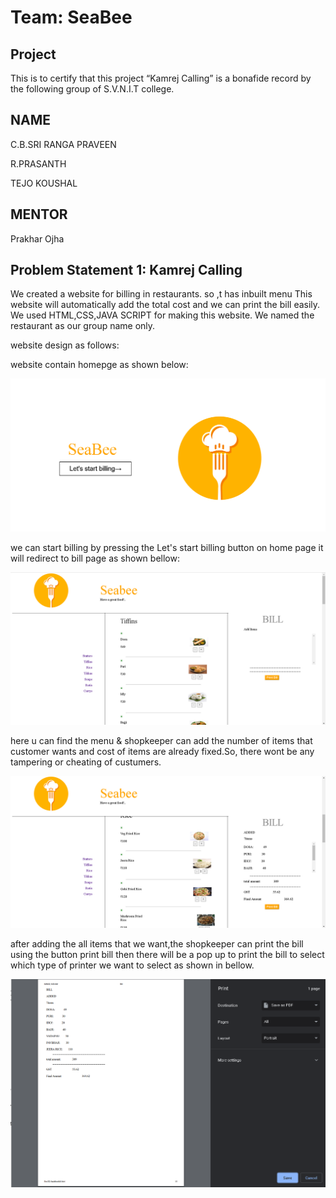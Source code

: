 # Team: SeaBee

## Project

This is to certify that this project “Kamrej Calling” is a bonafide record by the following group of S.V.N.I.T college.

## NAME

C.B.SRI RANGA PRAVEEN

R.PRASANTH

TEJO KOUSHAL

## MENTOR

Prakhar Ojha


## Problem Statement 1: Kamrej Calling

We created a website for billing in restaurants. so ,t has inbuilt menu 
This website will automatically add the total cost and we can print the bill easily. We used HTML,CSS,JAVA SCRIPT for making this website. We named the restaurant as our group name only.

website design as follows:

website contain homepge as shown below:


<img src="homepage.png">




we can start billing by pressing the Let's start billing button on home page
it will redirect to bill page as shown bellow:


<img src="bill1.png">



here u can find the menu & shopkeeper can add the number of items that customer wants 
and cost of items are already fixed.So, there wont be any tampering or cheating of custumers.


<img src="bill2.png">



after adding the all items that we want,the shopkeeper can print the bill using the button print bill then there will be a pop up to print the bill to select which type 
of printer we want to select as shown in bellow.



<img src="printbill.png">









